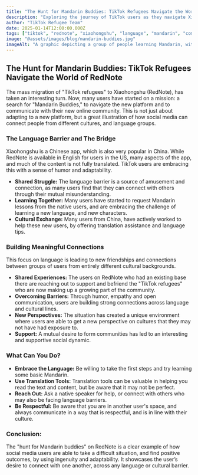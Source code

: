 ```yaml
---
title: "The Hunt for Mandarin Buddies: TikTok Refugees Navigate the World of RedNote"
description: "Exploring the journey of TikTok users as they navigate Xiaohongshu (RedNote), learning Mandarin, and building new connections."
author: "TikTok Refugee Team"
date: 2025-01-14T12:00:00.000Z
tags: ["tiktok", "rednote", "xiaohongshu", "language", "mandarin", "community"]
image: "@assets/images/blog/mandarin-buddies.jpg"
imageAlt: "A graphic depicting a group of people learning Mandarin, with RedNote icons in the background."
---
```


## The Hunt for Mandarin Buddies: TikTok Refugees Navigate the World of RedNote

The mass migration of "TikTok refugees" to Xiaohongshu (RedNote), has taken an interesting turn. Now, many users have started on a mission: a search for "Mandarin Buddies," to navigate the new platform and to communicate with their new online community. This is not just about adapting to a new platform, but a great illustration of how social media can connect people from different cultures, and language groups.

### The Language Barrier and The Bridge

Xiaohongshu is a Chinese app, which is also very popular in China. While RedNote is available in English for users in the US, many aspects of the app, and much of the content is not fully translated. TikTok users are embracing this with a sense of humor and adaptability.

*   **Shared Struggle:** The language barrier is a source of amusement and connection, as many users find that they can connect with others through their mutual misunderstanding.
*  **Learning Together:** Many users have started to request Mandarin lessons from the native users, and are embracing the challenge of learning a new language, and new characters.
*   **Cultural Exchange:** Many users from China, have actively worked to help these new users, by offering translation assistance and language tips.

### Building Meaningful Connections

This focus on language is leading to new friendships and connections between groups of users from entirely different cultural backgrounds.

*   **Shared Experiences:** The users on RedNote who had an existing base there are reaching out to support and befriend the "TikTok refugees" who are now making up a growing part of the community.
*   **Overcoming Barriers:** Through humor, empathy and open communication, users are building strong connections across language and cultural lines.
*  **New Perspectives:** The situation has created a unique environment where users are able to get a new perspective on cultures that they may not have had exposure to.
*   **Support:** A mutual desire to form communities has led to an interesting and supportive social dynamic.

### What Can You Do?

*   **Embrace the Language:** Be willing to take the first steps and try learning some basic Mandarin.
*   **Use Translation Tools:**  Translation tools can be valuable in helping you read the text and content, but be aware that it may not be perfect.
*   **Reach Out:** Ask a native speaker for help, or connect with others who may also be facing language barriers.
* **Be Respectful:**  Be aware that you are in another user's space, and always communicate in a way that is respectful, and is in line with their culture.

### Conclusion:

The "hunt for Mandarin buddies" on RedNote is a clear example of how social media users are able to take a difficult situation, and find positive outcomes, by using ingenuity and adaptability. It showcases the user’s desire to connect with one another, across any language or cultural barrier.

